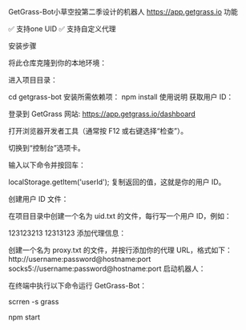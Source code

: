 GetGrass-Bot小草空投第二季设计的机器人
https://app.getgrass.io
功能

✅ 支持one UID
✅ 支持自定义代理

安装步骤

将此仓库克隆到你的本地环境：

进入项目目录：

cd getgrass-bot
安装所需依赖项：
npm install
使用说明
获取用户 ID：


登录到 GetGrass 网站: https://app.getgrass.io/dashboard

打开浏览器开发者工具（通常按 F12 或右键选择“检查”）。

切换到“控制台”选项卡。

输入以下命令并按回车：

localStorage.getItem('userId');
复制返回的值，这就是你的用户 ID。

创建用户 ID 文件：

在项目目录中创建一个名为 uid.txt 的文件，每行写一个用户 ID，例如：

123123213
12313123
添加代理信息：

创建一个名为 proxy.txt 的文件，并按行添加你的代理 URL，格式如下：
http://username:password@hostname:port
socks5://username:password@hostname:port
启动机器人：

在终端中执行以下命令运行 GetGrass-Bot：

scrren -s grass

npm start
